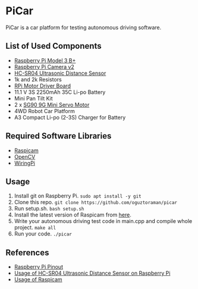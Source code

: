 # PiCar

PiCar is a car platform for testing autonomous driving software.

## List of Used Components
- [Raspberry Pi Model 3 B+](https://www.raspberrypi.org/products/raspberry-pi-3-model-b-plus/)
- [Raspberry Pi Camera v2](https://www.raspberrypi.org/products/camera-module-v2/)
- [HC-SR04 Ultrasonic Distance Sensor](https://cdn.sparkfun.com/datasheets/Sensors/Proximity/HCSR04.pdf)
- 1k and 2k Resistors
- [RPi Motor Driver Board](https://www.waveshare.com/wiki/RPi_Motor_Driver_Board)
- 11.1 V 3S 2250mAh 35C Li-po Battery
- Mini Pan Tilt Kit
- 2 x [SG90 9G Mini Servo Motor](http://www.ee.ic.ac.uk/pcheung/teaching/DE1_EE/stores/sg90_datasheet.pdf)
- 4WD Robot Car Platform
- A3 Compact Li-po (2-3S) Charger for Battery

## Required Software Libraries
- [Raspicam](https://www.uco.es/investiga/grupos/ava/node/40)
- [OpenCV](https://opencv.org/)
- [WiringPi](http://wiringpi.com/)

## Usage
1. Install git on Raspberry Pi. `sudo apt install -y git`
2. Clone this repo. `git clone https://github.com/oguztoraman/picar`
3. Run setup.sh. `bash setup.sh`
4. Install the latest version of Raspicam from [here](https://sourceforge.net/projects/raspicam/files/).
5. Write your autonomous driving test code in main.cpp and compile whole project. `make all`
6. Run your code. `./picar`

## References
- [Raspberry Pi Pinout](https://pinout.xyz/pinout/wiringpi#)
- [Usage of HC-SR04 Ultrasonic Distance Sensor on Raspberry Pi](https://thepihut.com/blogs/raspberry-pi-tutorials/hc-sr04-ultrasonic-range-sensor-on-the-raspberry-pi)
- [Usage of Raspicam](https://www.uco.es/investiga/grupos/ava/node/40)

